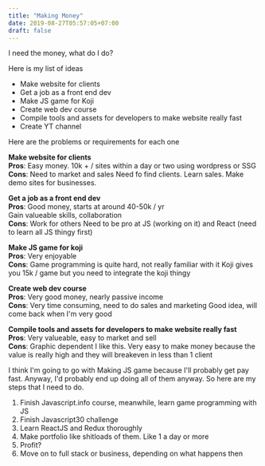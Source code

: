```yaml
---
title: "Making Money"
date: 2019-08-27T05:57:05+07:00
draft: false
---
```


I need the money, what do I do?

Here is my list of ideas

- Make website for clients
- Get a job as a front end dev
- Make JS game for Koji
- Create web dev course
- Compile tools and assets for developers to make website really fast
- Create YT channel

Here are the problems or requirements for each one

**Make website for clients**  
**Pros**: Easy money. 10k + / sites within a day or two using wordpress or SSG  
**Cons**: Need to market and sales
Need fo find clients. Learn sales. Make demo sites for businesses.

**Get a job as a front end dev**  
**Pros**: Good money, starts at around 40-50k / yr  
      Gain valueable skills, collaboration  
**Cons**: Work for others
Need to be pro at JS (working on it) and React (need to learn all JS thingy first)

**Make JS game for koji**  
**Pros**: Very enjoyable  
**Cons**: Game programming is quite hard, not really familiar with it
Koji gives you 15k / game but you need to integrate the koji thingy

**Create web dev course**  
**Pros**: Very good money, nearly passive income  
**Cons**: Very time consuming, need to do sales and marketing
Good idea, will come back when I'm very good

**Compile tools and assets for developers to make website really fast**  
**Pros**: Very valueable, easy to market and sell  
**Cons**: Graphic dependent
I like this. Very easy to make money because the value is really high and they will breakeven in less than 1 client

I think I'm going to go with Making JS game because I'll probably get pay fast. Anyway, 
I'd probably end up doing all of them anyway. So here are my steps that I need to do.

1. Finish Javascript.info course, meanwhile, learn game programming with JS
2. Finish Javascript30 challenge
3. Learn ReactJS and Redux thoroughly
4. Make portfolio like shitloads of them. Like 1 a day or more
5. Profit?
6. Move on to full stack or business, depending on what happens then
   
